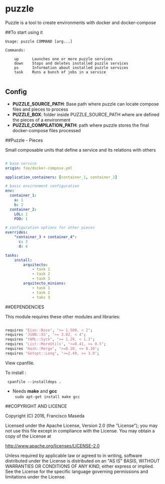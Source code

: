 puzzle
========

Puzzle is a tool to create environments with docker and docker-compose

##To start using it

```
Usage: puzzle COMMAND [arg...]

Commands:

    up      Launches one or more puzzle services
    down    Stops and deletes installed puzzle services
    ps      Information about installed puzzle services
    task    Runs a bunch of jobs in a service 
    
```

## Config

  - **PUZZLE_SOURCE_PATH**: Base path where puzzle can locate compose files and pieces to process
  - **PUZZLE_BOX**: folder inside PUZZLE_SOURCE_PATH where are defined the pieces of a environment
  - **PUZZLE_COMPILATION_PATH**: path where puzzle stores the final docker-compose files processed

##Puzzle - Pieces

Small composable units that define a service and its relations with others

```yaml

# base service
origin: foo/docker-compose.yml 

application_containers: [container_1, container_2]

# basic environment configuration
env:
  container_1:
    a: 1
    b: 2
  container_2:
    LOL: 1
    FOO: 1

# configuration options for other pieces
overrides:
    "container_3 + container_4": 
      c: 3
      d: 4 

tasks:
    install:
        arquitecto: 
            - task 1
            - task 2
            - task 3
        arquitecto_minions:
            - task 1
            - task 2
            - taks 3

```



##DEPENDENCIES

This module requires these other modules and libraries:

```perl

requires 'Eixo::Base', '>= 1.500, < 2';
requires 'JSON::XS', '>= 3.02, < 4';
requires 'YAML::Syck', '>= 1.29, < 1.3';
requires 'List::MoreUtils', '>=0.41, <= 0.5';
requires 'Hash::Merge', '>=0.20, <= 0.30';
requires 'Getopt::Long', '>=2.49, <= 3.0';
```

View cpanfile.

To install :

``` cpanfile --installdeps .```

* Needs **make** and **gcc**  
``` sudo apt-get install make gcc```

##COPYRIGHT AND LICENCE

Copyright (C) 2016, Francisco Maseda

Licensed under the Apache License, Version 2.0 (the "License"); you may not use this file except in compliance with the License. You may obtain a copy of the License at

http://www.apache.org/licenses/LICENSE-2.0

Unless required by applicable law or agreed to in writing, software distributed under the License is distributed on an "AS IS" BASIS, WITHOUT WARRANTIES OR CONDITIONS OF ANY KIND, either express or implied. See the License for the specific language governing permissions and limitations under the License.


